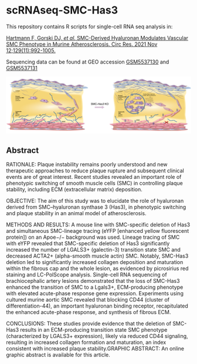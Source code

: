 # scRNAseq-SMC-Has3

This repository contains R scripts for single-cell RNA seq analysis in:

[Hartmann F, Gorski DJ, *et al.* SMC-Derived Hyaluronan Modulates Vascular SMC Phenotype in Murine Atherosclerosis. Circ Res. 2021 Nov 12;129(11):992-1005.](https://doi.org/10.1161/CIRCRESAHA.120.318479)

Sequencing data can be found at GEO accession [GSM5537130](https://www-ncbi-nlm-nih-gov.ezproxy.u-pec.fr/geo/query/acc.cgi?acc=GSM5537130) and [GSM5537131](https://www-ncbi-nlm-nih-gov.ezproxy.u-pec.fr/geo/query/acc.cgi?acc=GSM5537131)

<p align="center">
  <img src="/schematic-overview-edit.png" width="1000">
</p>

## Abstract

RATIONALE:  Plaque  instability  remains  poorly  understood  and  new  therapeutic  approaches  to  reduce  plaque  rupture  and  subsequent clinical events are of great interest. Recent studies revealed an important role of phenotypic switching of smooth muscle cells (SMC) in controlling plaque stability, including ECM (extracellular matrix) deposition.

OBJECTIVE: The aim of this study was to elucidate the role of hyaluronan derived from SMC–hyaluronan synthase 3 (Has3), in phenotypic switching and plaque stability in an animal model of atherosclerosis.

METHODS  AND  RESULTS:  A  mouse  line  with  SMC-specific  deletion  of  Has3  and  simultaneous  SMC-lineage  tracing  (eYFP [enhanced yellow fluorescent protein]) on an Apoe−/− background was used. Lineage tracing of SMC with eYFP revealed that SMC-specific deletion of Has3 significantly increased the number of LGALS3+ (galectin-3) transition state SMC and decreased ACTA2+ (alpha-smooth muscle actin) SMC. Notably, SMC-Has3 deletion led to significantly increased collagen deposition  and  maturation  within  the  fibrous  cap  and  the  whole  lesion,  as  evidenced  by  picrosirius  red  staining  and  LC-PolScope  analysis.  Single-cell  RNA  sequencing  of  brachiocephalic  artery  lesions  demonstrated  that  the  loss  of  SMC-Has3 enhanced the transition of SMC to a Lgals3+, ECM-producing phenotype with elevated acute-phase response gene expression. Experiments using cultured murine aortic SMC revealed that blocking CD44 (cluster of differentiation-44), an important hyaluronan binding receptor, recapitulated the enhanced acute-phase response, and synthesis of fibrous ECM.

CONCLUSIONS: These studies provide evidence that the deletion of SMC-Has3 results in an ECM-producing transition state SMC phenotype (characterized by LGALS3+ expression), likely via reduced CD44 signaling, resulting in increased collagen formation and maturation, an index consistent with increased plaque stability.GRAPHIC ABSTRACT: An online graphic abstract is available for this article.
